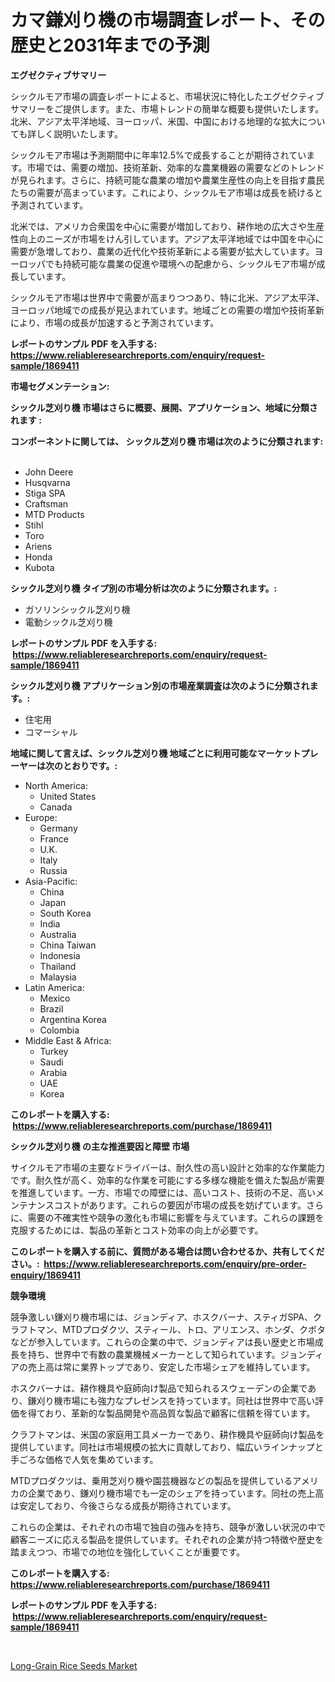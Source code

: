 <p><h1>カマ鎌刈り機の市場調査レポート、その歴史と2031年までの予測</h1></p><p><strong>エグゼクティブサマリー</strong></p>
<p><p>シックルモア市場の調査レポートによると、市場状況に特化したエグゼクティブサマリーをご提供します。また、市場トレンドの簡単な概要も提供いたします。北米、アジア太平洋地域、ヨーロッパ、米国、中国における地理的な拡大についても詳しく説明いたします。</p><p>シックルモア市場は予測期間中に年率12.5%で成長することが期待されています。市場では、需要の増加、技術革新、効率的な農業機器の需要などのトレンドが見られます。さらに、持続可能な農業の増加や農業生産性の向上を目指す農民たちの需要が高まっています。これにより、シックルモア市場は成長を続けると予測されています。</p><p>北米では、アメリカ合衆国を中心に需要が増加しており、耕作地の広大さや生産性向上のニーズが市場をけん引しています。アジア太平洋地域では中国を中心に需要が急増しており、農業の近代化や技術革新による需要が拡大しています。ヨーロッパでも持続可能な農業の促進や環境への配慮から、シックルモア市場が成長しています。</p><p>シックルモア市場は世界中で需要が高まりつつあり、特に北米、アジア太平洋、ヨーロッパ地域での成長が見込まれています。地域ごとの需要の増加や技術革新により、市場の成長が加速すると予測されています。</p></p>
<p><strong>レポートのサンプル PDF を入手する: <a href="https://www.reliableresearchreports.com/enquiry/request-sample/1869411">https://www.reliableresearchreports.com/enquiry/request-sample/1869411</a></strong></p>
<p><strong>市場セグメンテーション:</strong></p>
<p><strong> シックル芝刈り機 市場はさらに概要、展開、アプリケーション、地域に分類されます :</strong></p>
<p><strong>コンポーネントに関しては、 シックル芝刈り機 市場は次のように分類されます: &nbsp;</strong></p>
<p><ul><li>John Deere</li><li>Husqvarna</li><li>Stiga SPA</li><li>Craftsman</li><li>MTD Products</li><li>Stihl</li><li>Toro</li><li>Ariens</li><li>Honda</li><li>Kubota</li></ul></p>
<p><strong> シックル芝刈り機 タイプ別の市場分析は次のように分類されます。:</strong></p>
<p><ul><li>ガソリンシックル芝刈り機</li><li>電動シックル芝刈り機</li></ul></p>
<p><strong>レポートのサンプル PDF を入手する: &nbsp;<a href="https://www.reliableresearchreports.com/enquiry/request-sample/1869411">https://www.reliableresearchreports.com/enquiry/request-sample/1869411</a></strong></p>
<p><strong> シックル芝刈り機 アプリケーション別の市場産業調査は次のように分類されます。:</strong></p>
<p><ul><li>住宅用</li><li>コマーシャル</li></ul></p>
<p><strong>地域に関して言えば、シックル芝刈り機 地域ごとに利用可能なマーケットプレーヤーは次のとおりです。:</strong></p>
<p><ul>
    <li>
        North America:
        <ul>
            <li>United States</li>
            <li>Canada</li>
        </ul>
    </li>
    <li>
        Europe:
        <ul>
            <li>Germany</li>
            <li>France</li>
            <li>U.K.</li>
            <li>Italy</li>
            <li>Russia</li>
        </ul>
    </li>
    <li>
        Asia-Pacific:
        <ul>
            <li>China</li>
            <li>Japan</li>
            <li>South Korea</li>
            <li>India</li>
            <li>Australia</li>
            <li>China Taiwan</li>
            <li>Indonesia</li>
            <li>Thailand</li>
            <li>Malaysia</li>
        </ul>
    </li>
    <li>
        Latin America:
        <ul>
            <li>Mexico</li>
            <li>Brazil</li>
            <li>Argentina Korea</li>
            <li>Colombia</li>
        </ul>
    </li>
    <li>
        Middle East & Africa:
        <ul>
            <li>Turkey</li>
            <li>Saudi</li>
            <li>Arabia</li>
            <li>UAE</li>
            <li>Korea</li>
        </ul>
    </li>
    </ul></p>
<p><strong>このレポートを購入する: &nbsp;<a href="https://www.reliableresearchreports.com/purchase/1869411">https://www.reliableresearchreports.com/purchase/1869411</a></strong></p>
<p><strong>シックル芝刈り機 の主な推進要因と障壁 市場</strong></p>
<p><p>サイクルモア市場の主要なドライバーは、耐久性の高い設計と効率的な作業能力です。耐久性が高く、効率的な作業を可能にする多様な機能を備えた製品が需要を推進しています。一方、市場での障壁には、高いコスト、技術の不足、高いメンテナンスコストがあります。これらの要因が市場の成長を妨げています。さらに、需要の不確実性や競争の激化も市場に影響を与えています。これらの課題を克服するためには、製品の革新とコスト効率の向上が必要です。</p></p>
<p><strong>このレポートを購入する前に、質問がある場合は問い合わせるか、共有してください。:&nbsp; <a href="https://www.reliableresearchreports.com/enquiry/pre-order-enquiry/1869411">https://www.reliableresearchreports.com/enquiry/pre-order-enquiry/1869411</a></strong></p>
<p><strong>競争環境</strong></p>
<p><p>競争激しい鎌刈り機市場には、ジョンディア、ホスクバーナ、スティガSPA、クラフトマン、MTDプロダクツ、スティール、トロ、アリエンス、ホンダ、クボタなどが参入しています。これらの企業の中で、ジョンディアは長い歴史と市場成長を持ち、世界中で有数の農業機械メーカーとして知られています。ジョンディアの売上高は常に業界トップであり、安定した市場シェアを維持しています。</p><p>ホスクバーナは、耕作機具や庭師向け製品で知られるスウェーデンの企業であり、鎌刈り機市場にも強力なプレゼンスを持っています。同社は世界中で高い評価を得ており、革新的な製品開発や高品質な製品で顧客に信頼を得ています。</p><p>クラフトマンは、米国の家庭用工具メーカーであり、耕作機具や庭師向け製品を提供しています。同社は市場規模の拡大に貢献しており、幅広いラインナップと手ごろな価格で人気を集めています。</p><p>MTDプロダクツは、乗用芝刈り機や園芸機器などの製品を提供しているアメリカの企業であり、鎌刈り機市場でも一定のシェアを持っています。同社の売上高は安定しており、今後さらなる成長が期待されています。</p><p>これらの企業は、それぞれの市場で独自の強みを持ち、競争が激しい状況の中で顧客ニーズに応える製品を提供しています。それぞれの企業が持つ特徴や歴史を踏まえつつ、市場での地位を強化していくことが重要です。</p></p>
<p><strong>このレポートを購入する: &nbsp; <a href="https://www.reliableresearchreports.com/purchase/1869411">https://www.reliableresearchreports.com/purchase/1869411</a></strong></p>
<p><strong>レポートのサンプル PDF を入手する: &nbsp;<a href="https://www.reliableresearchreports.com/enquiry/request-sample/1869411">https://www.reliableresearchreports.com/enquiry/request-sample/1869411</a></strong><strong></strong></p>
<p>&nbsp;</p>
<p><p><a href="https://funky-papaya-cf4.notion.site/Long-Grain-Rice-Seeds-Market-Size-Share-Trends-Analysis-Report-By-Material-By-Type-By-End-user--968eb4b88a3d48a4946cb513feab104b">Long-Grain Rice Seeds Market</a></p></p>